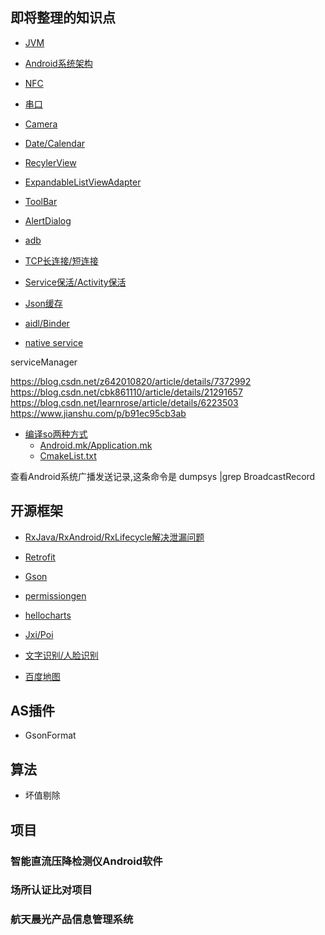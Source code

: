 ## 即将整理的知识点

- [JVM](2.md)

- [Android系统架构](1.md)

- [NFC]()

- [串口]()

- [Camera]()

- [Date/Calendar](\app\4.md)

- [RecylerView](\app\3.md)

- [ExpandableListViewAdapter]()

- [ToolBar]()

- [AlertDialog]()

- [adb](\app\5.md)

- [TCP长连接/短连接]()

- [Service保活/Activity保活]()

- [Json缓存]()


- [aidl/Binder]()

- [native service]()

serviceManager

https://blog.csdn.net/z642010820/article/details/7372992
https://blog.csdn.net/cbk861110/article/details/21291657
https://blog.csdn.net/learnrose/article/details/6223503
https://www.jianshu.com/p/b91ec95cb3ab

- [编译so两种方式]()
    - [Android.mk/Application.mk](https://www.cnblogs.com/reality-soul/p/6893248.html)
    - [CmakeList.txt]()


查看Android系统广播发送记录,这条命令是 dumpsys |grep BroadcastRecord




## 开源框架

- [RxJava/RxAndroid/RxLifecycle解决泄漏问题]()

- [Retrofit]()

- [Gson]()

- [permissiongen]()

- [hellocharts]()

- [Jxi/Poi](app\1.md)

- [文字识别/人脸识别]()

- [百度地图]()

## AS插件

- GsonFormat


## 算法

- 坏值剔除


## 项目

### 智能直流压降检测仪Android软件

### 场所认证比对项目

### 航天晨光产品信息管理系统